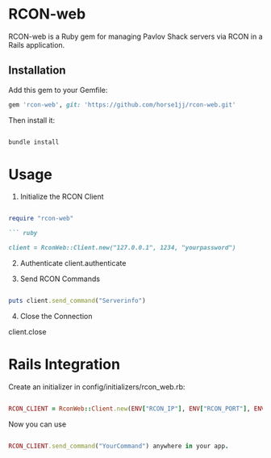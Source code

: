 # RCON-web  

RCON-web is a Ruby gem for managing Pavlov Shack servers via RCON in a Rails application.  

## Installation  

Add this gem to your Gemfile:  

```ruby
gem 'rcon-web', git: 'https://github.com/horse1jj/rcon-web.git'

```

Then install it:

```ruby

bundle install

```

# Usage

1. Initialize the RCON Client

```ruby

require "rcon-web"

``` ruby

client = RconWeb::Client.new("127.0.0.1", 1234, "yourpassword")

```

2. Authenticate
client.authenticate

3. Send RCON Commands

```ruby

puts client.send_command("Serverinfo")

```


4. Close the Connection

client.close
# Rails Integration


Create an initializer in config/initializers/rcon_web.rb:

```ruby

RCON_CLIENT = RconWeb::Client.new(ENV["RCON_IP"], ENV["RCON_PORT"], ENV["RCON_PASSWORD"])

```

Now you can use 

```ruby

RCON_CLIENT.send_command("YourCommand") anywhere in your app.

```
